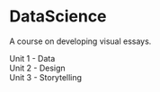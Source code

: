 # DataScience
A course on developing visual essays.

Unit 1 - Data\
Unit 2 - Design\
Unit 3 - Storytelling
